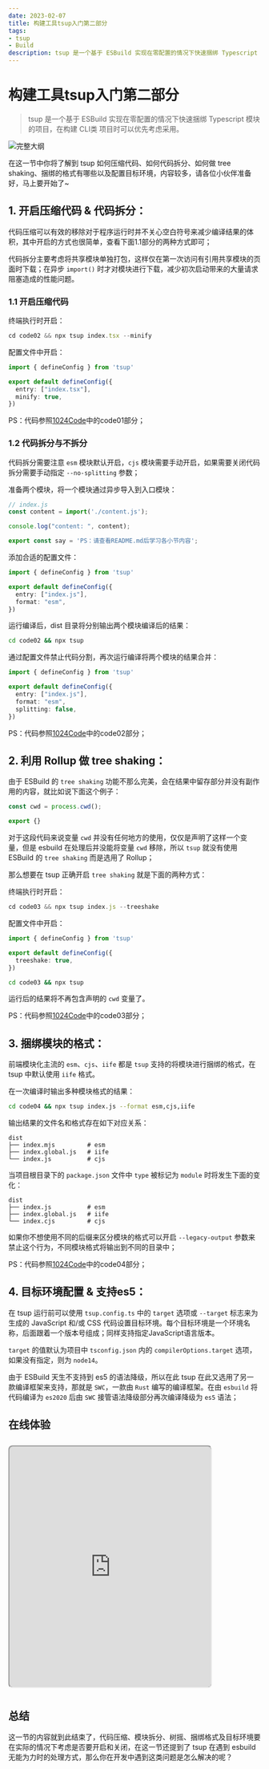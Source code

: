 ```yaml
---
date: 2023-02-07
title: 构建工具tsup入门第二部分
tags:
- tsup
- Build
description: tsup 是一个基于 ESBuild 实现在零配置的情况下快速捆绑 Typescript 模块的项目，支持 Node.js 应用中的任何内容，如：.js、.json、.mjs，及 Typescript 中的 .ts、.tsx，还包括实验性的CSS。但在由于部分功能 esbuild 存在天然的不足，但又是开发者密切关注的功能，tsup 同时也选择融合其他的构建工具共同参与，这些内容会在后续的小节说明。
---
```


# 构建工具tsup入门第二部分

> tsup 是一个基于 ESBuild 实现在零配置的情况下快速捆绑 Typescript 模块的项目，在构建 CLI类 项目时可以优先考虑采用。

![完整大纲](https://p3-juejin.byteimg.com/tos-cn-i-k3u1fbpfcp/18ab5c6814a3455eb541e6a4fd794679~tplv-k3u1fbpfcp-zoom-1.image)

在这一节中你将了解到 tsup 如何压缩代码、如何代码拆分、如何做 tree shaking、捆绑的格式有哪些以及配置目标环境，内容较多，请各位小伙伴准备好，马上要开始了~ 

## 1. 开启压缩代码 & 代码拆分：

代码压缩可以有效的移除对于程序运行时并不关心空白符号来减少编译结果的体积，其中开启的方式也很简单，查看下面1.1部分的两种方式即可；

代码拆分主要考虑将共享模块单独打包，这样仅在第一次访问有引用共享模块的页面时下载；在异步 `import()` 时才对模块进行下载，减少初次启动带来的大量请求阻塞造成的性能问题。

### 1.1 开启压缩代码

终端执行时开启：
```typescript
cd code02 && npx tsup index.tsx --minify
```

配置文件中开启：
```typescript
import { defineConfig } from 'tsup'

export default defineConfig({
  entry: ["index.tsx"],
  minify: true,
})
```

PS：代码参照[1024Code](https://1024code.com/codecubes/Ha1LfyC)中的code01部分；

### 1.2 代码拆分与不拆分

代码拆分需要注意 `esm` 模块默认开启，`cjs` 模块需要手动开启，如果需要关闭代码拆分需要手动指定 `--no-splitting` 参数；

准备两个模块，将一个模块通过异步导入到入口模块：

```typescript
// index.js
const content = import('./content.js');

console.log("content: ", content);
```

```typescript
export const say = 'PS：请查看README.md后学习各小节内容';
```

添加合适的配置文件：
```typescript
import { defineConfig } from 'tsup'

export default defineConfig({
  entry: ["index.js"],
  format: "esm",
})
```

运行编译后，dist 目录将分别输出两个模块编译后的结果：
```bash
cd code02 && npx tsup
```

通过配置文件禁止代码分割，再次运行编译将两个模块的结果合并：
```typescript
import { defineConfig } from 'tsup'

export default defineConfig({
  entry: ["index.js"],
  format: "esm",
  splitting: false,
})
```

PS：代码参照[1024Code](https://1024code.com/codecubes/Ha1LfyC)中的code02部分；

## 2. 利用 Rollup 做 tree shaking：

由于 ESBuild 的 `tree shaking` 功能不那么完美，会在结果中留存部分并没有副作用的内容，就比如说下面这个例子：

```typescript
const cwd = process.cwd();

export {}
```

对于这段代码来说变量 `cwd` 并没有任何地方的使用，仅仅是声明了这样一个变量，但是 esbuild 在处理后并没能将变量 `cwd` 移除，所以 `tsup` 就没有使用 ESBuild 的 `tree shaking` 而是选用了 Rollup；

那么想要在 tsup 正确开启 `tree shaking` 就是下面的两种方式：

终端执行时开启：
```typescript
cd code03 && npx tsup index.js --treeshake
```

配置文件中开启：
```typescript
import { defineConfig } from 'tsup'

export default defineConfig({
  treeshake: true,
})
```

```bash
cd code03 && npx tsup
```

运行后的结果将不再包含声明的 `cwd` 变量了。

PS：代码参照[1024Code](https://1024code.com/codecubes/Ha1LfyC)中的code03部分；

## 3. 捆绑模块的格式：

前端模块化主流的 `esm`、`cjs`、`iife` 都是 `tsup` 支持的将模块进行捆绑的格式，在 tsup 中默认使用 `iife` 格式。

在一次编译时输出多种模块格式的结果：
```bash
cd code04 && npx tsup index.js --format esm,cjs,iife
```

输出结果的文件名和格式存在如下对应关系：
```
dist
├── index.mjs         # esm
├── index.global.js   # iife
└── index.js          # cjs
```

当项目根目录下的 `package.json` 文件中 `type` 被标记为 `module` 时将发生下面的变化：
```
dist
├── index.js          # esm
├── index.global.js   # iife
└── index.cjs         # cjs
```

如果你不想使用不同的后缀来区分模块的格式可以开启 `--legacy-output` 参数来禁止这个行为，不同模块格式将输出到不同的目录中；

PS：代码参照[1024Code](https://1024code.com/codecubes/Ha1LfyC)中的code04部分；

## 4. 目标环境配置 & 支持es5：

在 tsup 运行前可以使用 `tsup.config.ts` 中的 `target` 选项或 `--target` 标志来为生成的 JavaScript 和/或 CSS 代码设置目标环境。每个目标环境是一个环境名称，后面跟着一个版本号组成；同样支持指定JavaScript语言版本。

`target` 的值默认为项目中 `tsconfig.json` 内的 `compilerOptions.target` 选项，如果没有指定，则为 `node14`。

由于 ESBuild 天生不支持到 es5 的语法降级，所以在此 tsup 在此又选用了另一款编译框架来支持，那就是 `SWC`，一款由 `Rust` 编写的编译框架。在由 `esbuild` 将代码编译为 `es2020` 后由 `SWC` 接管语法降级部分再次编译降级为 `es5` 语法；

## 在线体验

<iframe style="margin: 10px auto;width: 80%; background-color: #151617; border-radius: 8px; height: 480px;" src="https://1024code.com/embed-ide/@小鑫同学/Ha1LfyC"></iframe>

## 总结

这一节的内容就到此结束了，代码压缩、模块拆分、树摇、捆绑格式及目标环境要在实际的情况下考虑是否要开启和关闭，在这一节还提到了 tsup 在遇到 esbuild 无能为力时的处理方式，那么你在开发中遇到这类问题是怎么解决的呢？

<Comment />
